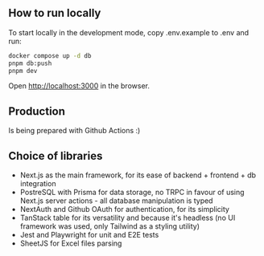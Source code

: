 ## How to run locally

To start locally in the development mode, copy .env.example to .env and run:

```bash
docker compose up -d db
pnpm db:push
pnpm dev
```

Open [http://localhost:3000](http://localhost:3000) in the browser.

## Production

Is being prepared with Github Actions :)

## Choice of libraries

- Next.js as the main framework, for its ease of backend + frontend + db integration
- PostreSQL with Prisma for data storage, no TRPC in favour of using Next.js server actions - all database manipulation is typed
- NextAuth and Github OAuth for authentication, for its simplicity
- TanStack table for its versatility and because it's headless (no UI framework was used, only Tailwind as a styling utility)
- Jest and Playwright for unit and E2E tests
- SheetJS for Excel files parsing
